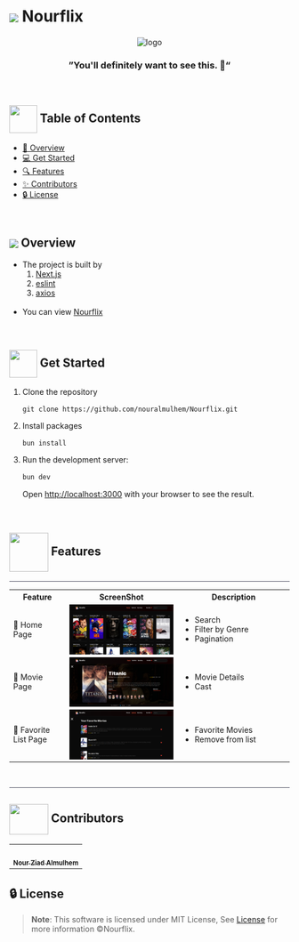 <div align= >

# <img align=center width=90px  src="https://i.giphy.com/media/v1.Y2lkPTc5MGI3NjExZzlubjllNGM4YTlydGdlY3BuNDdvNzgyNXhvYjJ0eTNvMGQzZGF3NCZlcD12MV9pbnRlcm5hbF9naWZfYnlfaWQmY3Q9cw/KPYvDoGB4C45mEzawv/giphy.gif"> Nourflix

</div>
<div align="center">
   <img align="center"  width="500px" src="https://i.giphy.com/media/v1.Y2lkPTc5MGI3NjExOXlyd2VlZ2poazV2bzViZDV3Nm9wcWJhcDBzZGh6aTR6dnJyNTdoaiZlcD12MV9pbnRlcm5hbF9naWZfYnlfaWQmY3Q9Zw/3o7qDV67vk5vYdoeVG/giphy.gif" alt="logo">

### ”You'll definitely want to see this. 👀“

</div>
 
<p align="center"> 
    <br> 
</p>


## <img align= center width=50px height=50px src="https://i.giphy.com/media/v1.Y2lkPTc5MGI3NjExNzk1OG56bGE5cXV4Y2hiMnNsN3lmOXpmNTIzMDljdTh5eW9saTJxeSZlcD12MV9pbnRlcm5hbF9naWZfYnlfaWQmY3Q9cw/XSmHWLpvdycR6xukzC/giphy.gif"> Table of Contents

- <a href ="#about"> 📙 Overview</a>
- <a href ="#started"> 💻 Get Started</a>
- <a href ="#features"> 🔍 Features</a>
- <a href ="#contributors"> ✨ Contributors</a>
- <a href ="#license"> 🔒 License</a>
<!-- <hr style="background-color: #4b4c60"></hr> -->
<br>

## <img align="center"  height =80px src="https://i.giphy.com/media/v1.Y2lkPTc5MGI3NjExYjBldmR0dHIybDV2dW45Z3E0YzdtOHNiNnNpcjVhc2JoYXV1d3llZyZlcD12MV9pbnRlcm5hbF9naWZfYnlfaWQmY3Q9cw/3ohzdG6mch98dP1JlK/giphy.gif"> Overview <a id = "about"></a>

<ul>
<li>The project is built by
<ol>

<li>
<a href="https://nextjs.org/">Next.js</a> 
</li>
<li>
<a href="https://eslint.org/">eslint</a>
</li>
<li>
<a href="https://www.axios.com/">axios</a>
</li>
</ol>
</li>

<br>
<li>
You can view
<a href="https://nouralmulhem.github.io/Nourflix/">Nourflix</a>


</li>
</ul>
<!-- <hr style="background-color: #4b4c60"></hr> -->
<br>

## <img  align= center width=50px height=50px src="https://c.tenor.com/HgX89Yku5V4AAAAi/to-the-moon.gif"> Get Started <a id = "started"></a>

<ol>
<li>Clone the repository

<br>

```
git clone https://github.com/nouralmulhem/Nourflix.git
```

</li>
<li>Install packages

<br>

```
bun install
```

</li>
<li>Run the development server:

<br>

```bash
bun dev
```

Open [http://localhost:3000](http://localhost:3000) with your browser to see the result.


</li>
</ol>
<!-- <hr style="background-color: #4b4c60"></hr> -->
<br>

## <img  align= center width= 70px height =70px src="https://media1.giphy.com/media/NnSFnC428LRHaxUNzj/giphy.gif?cid=ecf05e47r1hlw9wrf1swakc9gxgn508lyzvbyzgp9i1iyvwl&rid=giphy.gif&ct=s"> Features <a id ="features"></a>

<hr style="background-color: #4b4c60"></hr>

<table align="left;">
<tr>
<th width=20%>Feature</th>
<th width=40%>ScreenShot</th>
<th>Description</th>
</tr>

<tr>
<td>
🔶 Home Page
</td>
<td>

   <img align="center"  src="./images/home.png" alt="logo">
</td>
<td>
<ul>
<li>Search</li>
<li>Filter by Genre</li>
<li>Pagination</li>
</ul>
</td>
</tr>

<tr>
<td>
🔷 Movie Page
</td>
<td>

   <img align="center"  src="./images/movie.png" alt="logo">
</td>
<td>
<ul>
<li>Movie Details</li>
<li>Cast</li>
</ul>
</td>
</tr>

<tr>
<td>
🔶 Favorite List Page
</td>
<td>

   <img align="center"  src="./images/fav.png" alt="logo">
</td>
<td>
<ul>
<li>Favorite Movies</li>
<li>Remove from list</li>
</ul>
</td>
</tr>
</table>
</br>


<hr style="background-color: #4b4c60"></hr>

## <img  align="center" width= 70px height =55px src="https://media0.giphy.com/media/Xy702eMOiGGPzk4Zkd/giphy.gif?cid=ecf05e475vmf48k83bvzye3w2m2xl03iyem3tkuw2krpkb7k&rid=giphy.gif&ct=s"> Contributors <a id ="contributors"></a>

<table  >
  <tr>
     <td align="center"><a href="https://github.com/nouralmulhem"><img src="https://avatars.githubusercontent.com/u/76218033?v=4" width="150px;" alt=""/><br /><sub><b>Nour Ziad Almulhem</b></sub></a><br /></td>
  </tr>
</table>

## 🔒 License <a id ="license"></a>

> **Note**: This software is licensed under MIT License, See [License](https://github.com/nouralmulhem/Nourflix/blob/main/LICENSE) for more information ©Nourflix.
